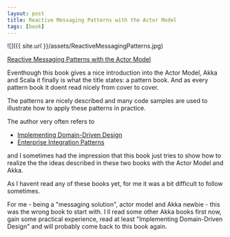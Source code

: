 ```yaml
---
layout: post
title: Reactive Messaging Patterns with the Actor Model
tags: [book]
---
```



![]({{ site.url }}/assets/ReactiveMessagingPatterns.jpg)

[Reactive Messaging Patterns with the Actor Model](https://www.amazon.com/Reactive-Messaging-Patterns-Actor-Model/dp/0133846830/ref=sr_1_fkmr0_4?s=books&ie=UTF8&qid=1487153776&sr=1-4-fkmr0&keywords=reactive+message)

Eventhough this book gives a nice introduction into the Actor Model, Akka and Scala it finally is what the title states: a pattern book. 
And as every pattern book it doent read nicely from cover to cover.

The patterns are nicely described and many code samples are used to illustrate how to apply these patterns in practice.

The author very often refers to 

- [Implementing Domain-Driven Design](https://www.amazon.com/Implementing-Domain-Driven-Design-Vaughn-Vernon/dp/0321834577/ref=sr_1_1?s=books&ie=UTF8&qid=1487154184&sr=1-1&keywords=implementing+domain-driven+design)
- [Enterprise Integration Patterns](https://www.amazon.com/Enterprise-Integration-Patterns-Designing-Deploying/dp/0321200683/ref=sr_1_1?s=books&ie=UTF8&qid=1487154213&sr=1-1&keywords=enterprise+integration+patterns)

and I sometimes had the impression that this book just tries to show how to realize the the ideas described in these two books with the Actor Model and Akka.

As I havent read any of these books yet, for me it was a bit difficult to follow sometimes.

For me - being a "messaging solution", actor model and Akka newbie - this was the wrong book to start with.
I ll read some other Akka books first now, gain some practical experience, read at least "Implementing Domain-Driven Design" and will probably come back to this book again.
